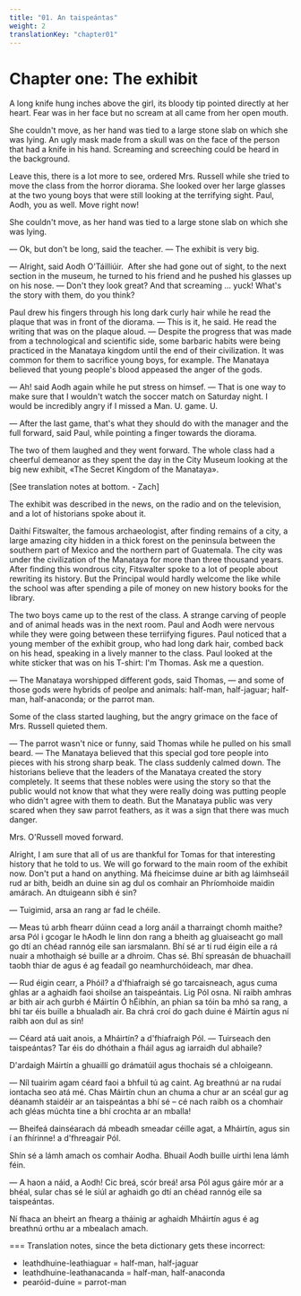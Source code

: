 ```yaml
---
title: "01. An taispeántas"
weight: 2
translationKey: "chapter01"
---
```


# Chapter one: The exhibit

A long knife hung inches above the girl, its bloody tip pointed directly at her heart. Fear was in her face but no scream at all came from her open mouth.

She couldn't move, as her hand was tied to a large stone slab on which she was lying.  An ugly mask made from a skull was on the face of the person that had a knife in his hand. Screaming and screeching could be heard in the background.

Leave this, there is a lot more to see, ordered Mrs. Russell while she tried to move the class from the horror diorama. She looked over her large glasses at the two young boys that were still looking at the terrifying sight. Paul, Aodh, you as well. Move right now!

She couldn't move, as her hand was tied to a large stone slab on which she was lying.

— Ok, but don't be long, said the teacher. — The exhibit is very big.

— Alright, said Aodh O'Táilliúir.  After she had gone out of sight, to the next section in the museum, he turned to his friend and he pushed his glasses up on his nose. — Don't they look great? And that screaming ... yuck! What's the story with them, do you think?

Paul drew his fingers through his long dark curly hair while he read the plaque that was in front of the diorama. — This is it, he said. He read the writing that was on the plaque aloud. — Despite the progress that was made from a technological and scientific side, some barbaric habits were being practiced in the Manataya kingdom until the end of their civilization. It was common for them to sacrifice young boys, for example. The Manataya believed that young people's blood appeased the anger of the gods.

— Ah! said Aodh again while he put stress on himsef.  — That is one way to make sure that I wouldn't watch the soccer match on Saturday night. I would be incredibly angry if I missed a Man. U. game. U.

— After the last game, that's what they should do with the manager and the full forward, said Paul, while pointing a finger towards the diorama.

The two of them laughed and they went forward. The whole class had a cheerful demeanor as they spent the day in the City Museum looking at the big new exhibit, «The Secret Kingdom of the Manataya».

[See translation notes at bottom. - Zach]

The exhibit was described in the news, on the radio and on the television, and a lot of historians spoke about it.

Daithí Fitswalter, the famous archaeologist, after finding remains of a city, a large amazing city hidden in a thick forest on the peninsula between the southern part of Mexico and the northern part of Guatemala. The city was under the civilization of the Manataya for more than three thousand years. After finding this wondrous city, Fitswalter spoke to a lot of people about rewriting its history. But the Principal would hardly welcome the like while the school was after spending a pile of money on new history books for the library.

The two boys came up to the rest of the class. A strange carving of people and  of animal heads was in the next room. Paul and Aodh were nervous while they were going between these terriifying figures. Paul noticed that a young member of the exhibit group, who had long dark hair, combed back on his head, speaking in a lively manner to the class.  Paul looked at the white sticker that was on his T-shirt: I'm Thomas.  Ask me a question.

— The Manataya worshipped different gods, said Thomas, — and some of those gods were hybrids of peolpe and animals: half-man, half-jaguar; half-man, half-anaconda; or the parrot man.

Some of the class started laughing, but the angry grimace on the face of Mrs. Russell quieted them.

— The parrot wasn't nice or funny, said Thomas while he pulled on his small beard. — The Manataya believed that this special god tore people into pieces with his strong sharp beak. The class suddenly calmed down. The historians believe that the leaders of the Manataya created the story completely. It seems that these nobles were using the story so that the public would not know that what they were really doing was putting people who didn't agree with them to death. But the Manataya public was very scared when they saw parrot feathers, as it was a sign that there was much danger.

Mrs. O'Russell moved forward.

Alright, I am sure that all of us are thankful for Tomas for that interesting history that he told to us. We will go forward to the main room of the exhibit now. Don't put a hand on anything. Má fheicimse duine ar bith ag láimhseáil rud ar bith, beidh an duine sin ag dul os comhair an Phríomhoide maidin amárach. An dtuigeann sibh é sin?

— Tuigimid, arsa an rang ar fad le chéile.

— Meas tú arbh fhearr dúinn cead a lorg anáil a tharraingt chomh maithe? arsa Pól i gcogar le hAodh le linn don rang a bheith ag gluaiseacht go mall go dtí an chéad rannóg eile san iarsmalann. Bhí sé ar tí rud éigin eile a rá nuair a mhothaigh sé buille ar a dhroim. Chas sé. Bhí spreasán de bhuachaill taobh thiar de agus é ag feadaíl go neamhurchóideach, mar dhea.

— Rud éigin cearr, a Phóil? a d'fhiafraigh sé go tarcaisneach, agus cuma ghlas ar a aghaidh faoi shoilse an taispeántais. Lig Pól osna. Ní raibh amhras ar bith air ach gurbh é Máirtín Ó hÉibhín, an phian sa tóin ba mhó sa rang, a bhí tar éis buille a bhualadh air. Ba chrá croí do gach duine é Máirtín agus ní raibh aon dul as sin!

— Céard atá uait anois, a Mháirtín? a d'fhiafraigh Pól. — Tuirseach den taispeántas? Tar éis do dhóthain a fháil agus ag iarraidh dul abhaile?

D'ardaigh Máirtín a ghuaillí go drámatúil agus thochais sé a chloigeann.

— Níl tuairim agam céard faoi a bhfuil tú ag caint. Ag breathnú ar na rudaí iontacha seo atá mé. Chas Máirtín chun an chuma a chur ar an scéal gur ag déanamh staidéir ar an taispeántas a bhí sé – cé nach raibh os a chomhair ach gléas múchta tine a bhí crochta ar an mballa!

— Bheifeá dainséarach dá mbeadh smeadar céille agat, a Mháirtín, agus sin í an fhírinne! a d'fhreagair Pól.

Shín sé a lámh amach os comhair Aodha. Bhuail Aodh buille uirthi lena lámh féin.

— A haon a náid, a Aodh! Cic breá, scór breá! arsa Pól agus gáire mór ar a bhéal, sular chas sé le siúl ar aghaidh go dtí an chéad rannóg eile sa taispeántas.

Ní fhaca an bheirt an fhearg a tháinig ar aghaidh Mháirtín agus é ag breathnú orthu ar a mbealach amach.

===
Translation notes, since the beta dictionary gets these incorrect:

- leathdhuine-leathiaguar = half-man, half-jaguar
- leathdhuine-leathanacanda = half-man, half-anaconda
- pearóid-duine = parrot-man
